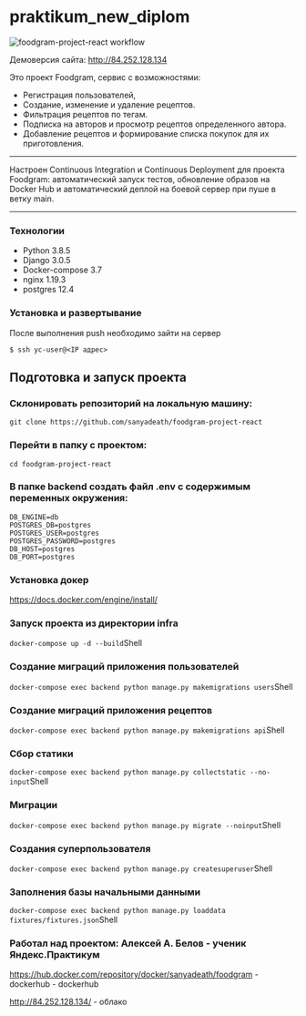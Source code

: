 # praktikum_new_diplom
![foodgram-project-react workflow](https://github.com/SanyaDeath/foodgram-project-react/actions/workflows/main.yml/badge.svg)

Демоверсия сайта: <http://84.252.128.134>

Это проект Foodgram, сервис с возможностями:
- Регистрация пользователей,
- Создание, изменение и удаление рецептов.
- Фильтрация рецептов по тегам.
- Подписка на авторов и просмотр рецептов определенного автора.
- Добавление рецептов и формирование списка покупок для их приготовления.

---

Настроен Continuous Integration и Continuous Deployment для проекта Foodgram: автоматический запуск тестов, обновление образов на Docker Hub и автоматический деплой на боевой сервер при пуше в ветку main.

---
### Технологии
- Python 3.8.5
- Django 3.0.5
- Docker-compose 3.7
- nginx 1.19.3
- postgres 12.4


<h3> Установка и развертывание </h3>
После выполнения push необходимо зайти на сервер

    $ ssh yc-user@<IP адрес>

## Подготовка и запуск проекта
### Склонировать репозиторий на локальную машину:
```
git clone https://github.com/sanyadeath/foodgram-project-react
```
### Перейти в папку с проектом:
```
cd foodgram-project-react
```
### В папке **backend** создать файл .env с содержимым переменных окружения:

```
DB_ENGINE=db
POSTGRES_DB=postgres
POSTGRES_USER=postgres
POSTGRES_PASSWORD=postgres
DB_HOST=postgres
DB_PORT=postgres
```

### Установка докер
https://docs.docker.com/engine/install/

### Запуск проекта из директории infra
``` docker-compose up -d --build ```Shell

### Создание миграций приложения пользователей
```docker-compose exec backend python manage.py makemigrations users```Shell

### Создание миграций приложения рецептов
```docker-compose exec backend python manage.py makemigrations api```Shell

### Сбор статики
```docker-compose exec backend python manage.py collectstatic --no-input```Shell

### Миграции
```docker-compose exec backend python manage.py migrate --noinput```Shell

### Cоздания суперпользователя 
``` docker-compose exec backend python manage.py createsuperuser ```Shell

### Заполнения базы начальными данными
``` docker-compose exec backend python manage.py loaddata fixtures/fixtures.json ```Shell

### Работал над проектом: Алексей A. Белов - ученик Яндекс.Практикум
https://hub.docker.com/repository/docker/sanyadeath/foodgram - dockerhub - dockerhub

http://84.252.128.134/ - облако
